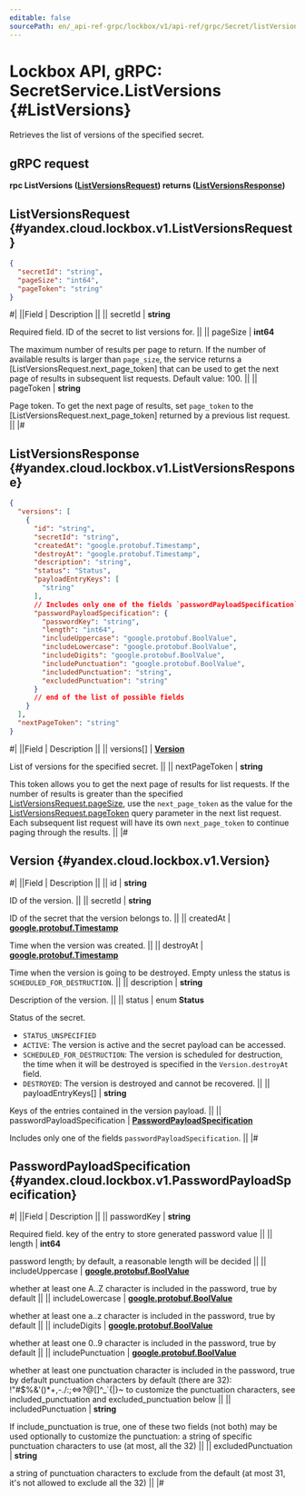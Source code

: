 ```yaml
---
editable: false
sourcePath: en/_api-ref-grpc/lockbox/v1/api-ref/grpc/Secret/listVersions.md
---
```


# Lockbox API, gRPC: SecretService.ListVersions {#ListVersions}

Retrieves the list of versions of the specified secret.

## gRPC request

**rpc ListVersions ([ListVersionsRequest](#yandex.cloud.lockbox.v1.ListVersionsRequest)) returns ([ListVersionsResponse](#yandex.cloud.lockbox.v1.ListVersionsResponse))**

## ListVersionsRequest {#yandex.cloud.lockbox.v1.ListVersionsRequest}

```json
{
  "secretId": "string",
  "pageSize": "int64",
  "pageToken": "string"
}
```

#|
||Field | Description ||
|| secretId | **string**

Required field. ID of the secret to list versions for. ||
|| pageSize | **int64**

The maximum number of results per page to return. If the number of available
results is larger than `page_size`, the service returns a [ListVersionsRequest.next_page_token]
that can be used to get the next page of results in subsequent list requests.
Default value: 100. ||
|| pageToken | **string**

Page token. To get the next page of results, set `page_token` to the
[ListVersionsRequest.next_page_token] returned by a previous list request. ||
|#

## ListVersionsResponse {#yandex.cloud.lockbox.v1.ListVersionsResponse}

```json
{
  "versions": [
    {
      "id": "string",
      "secretId": "string",
      "createdAt": "google.protobuf.Timestamp",
      "destroyAt": "google.protobuf.Timestamp",
      "description": "string",
      "status": "Status",
      "payloadEntryKeys": [
        "string"
      ],
      // Includes only one of the fields `passwordPayloadSpecification`
      "passwordPayloadSpecification": {
        "passwordKey": "string",
        "length": "int64",
        "includeUppercase": "google.protobuf.BoolValue",
        "includeLowercase": "google.protobuf.BoolValue",
        "includeDigits": "google.protobuf.BoolValue",
        "includePunctuation": "google.protobuf.BoolValue",
        "includedPunctuation": "string",
        "excludedPunctuation": "string"
      }
      // end of the list of possible fields
    }
  ],
  "nextPageToken": "string"
}
```

#|
||Field | Description ||
|| versions[] | **[Version](#yandex.cloud.lockbox.v1.Version)**

List of versions for the specified secret. ||
|| nextPageToken | **string**

This token allows you to get the next page of results for list requests. If the number
of results is greater than the specified [ListVersionsRequest.pageSize](#yandex.cloud.lockbox.v1.ListVersionsRequest), use
the `next_page_token` as the value for the [ListVersionsRequest.pageToken](#yandex.cloud.lockbox.v1.ListVersionsRequest) query parameter
in the next list request. Each subsequent list request will have its own
`next_page_token` to continue paging through the results. ||
|#

## Version {#yandex.cloud.lockbox.v1.Version}

#|
||Field | Description ||
|| id | **string**

ID of the version. ||
|| secretId | **string**

ID of the secret that the version belongs to. ||
|| createdAt | **[google.protobuf.Timestamp](https://developers.google.com/protocol-buffers/docs/reference/google.protobuf#timestamp)**

Time when the version was created. ||
|| destroyAt | **[google.protobuf.Timestamp](https://developers.google.com/protocol-buffers/docs/reference/google.protobuf#timestamp)**

Time when the version is going to be destroyed. Empty unless the status
is `SCHEDULED_FOR_DESTRUCTION`. ||
|| description | **string**

Description of the version. ||
|| status | enum **Status**

Status of the secret.

- `STATUS_UNSPECIFIED`
- `ACTIVE`: The version is active and the secret payload can be accessed.
- `SCHEDULED_FOR_DESTRUCTION`: The version is scheduled for destruction, the time when it will be destroyed
is specified in the `Version.destroyAt` field.
- `DESTROYED`: The version is destroyed and cannot be recovered. ||
|| payloadEntryKeys[] | **string**

Keys of the entries contained in the version payload. ||
|| passwordPayloadSpecification | **[PasswordPayloadSpecification](#yandex.cloud.lockbox.v1.PasswordPayloadSpecification)**

Includes only one of the fields `passwordPayloadSpecification`. ||
|#

## PasswordPayloadSpecification {#yandex.cloud.lockbox.v1.PasswordPayloadSpecification}

#|
||Field | Description ||
|| passwordKey | **string**

Required field. key of the entry to store generated password value ||
|| length | **int64**

password length; by default, a reasonable length will be decided ||
|| includeUppercase | **[google.protobuf.BoolValue](https://developers.google.com/protocol-buffers/docs/reference/csharp/class/google/protobuf/well-known-types/bool-value)**

whether at least one A..Z character is included in the password, true by default ||
|| includeLowercase | **[google.protobuf.BoolValue](https://developers.google.com/protocol-buffers/docs/reference/csharp/class/google/protobuf/well-known-types/bool-value)**

whether at least one a..z character is included in the password, true by default ||
|| includeDigits | **[google.protobuf.BoolValue](https://developers.google.com/protocol-buffers/docs/reference/csharp/class/google/protobuf/well-known-types/bool-value)**

whether at least one 0..9 character is included in the password, true by default ||
|| includePunctuation | **[google.protobuf.BoolValue](https://developers.google.com/protocol-buffers/docs/reference/csharp/class/google/protobuf/well-known-types/bool-value)**

whether at least one punctuation character is included in the password, true by default
punctuation characters by default (there are 32): !"#$%&'()*+,-./:;<=>?@[\]^_`{\|}~
to customize the punctuation characters, see included_punctuation and excluded_punctuation below ||
|| includedPunctuation | **string**

If include_punctuation is true, one of these two fields (not both) may be used optionally to customize the punctuation:
a string of specific punctuation characters to use (at most, all the 32) ||
|| excludedPunctuation | **string**

a string of punctuation characters to exclude from the default (at most 31, it's not allowed to exclude all the 32) ||
|#